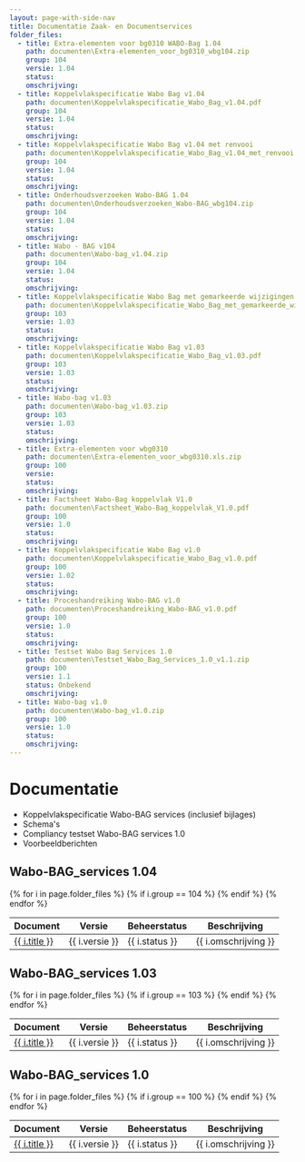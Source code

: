 ```yaml
---
layout: page-with-side-nav
title: Documentatie Zaak- en Documentservices
folder_files:
  - title: Extra-elementen voor bg0310 WABO-Bag 1.04
    path: documenten\Extra-elementen_voor_bg0310_wbg104.zip
    group: 104
    versie: 1.04
    status: 
    omschrijving: 
  - title: Koppelvlakspecificatie Wabo Bag v1.04
    path: documenten\Koppelvlakspecificatie_Wabo_Bag_v1.04.pdf
    group: 104
    versie: 1.04
    status: 
    omschrijving: 
  - title: Koppelvlakspecificatie Wabo Bag v1.04 met renvooi
    path: documenten\Koppelvlakspecificatie_Wabo_Bag_v1.04_met_renvooi.pdf
    group: 104
    versie: 1.04
    status: 
    omschrijving: 
  - title: Onderhoudsverzoeken Wabo-BAG 1.04
    path: documenten\Onderhoudsverzoeken_Wabo-BAG_wbg104.zip
    group: 104
    versie: 1.04
    status: 
    omschrijving: 
  - title: Wabo - BAG v104
    path: documenten\Wabo-bag_v1.04.zip
    group: 104
    versie: 1.04
    status: 
    omschrijving: 
  - title: Koppelvlakspecificatie Wabo Bag met gemarkeerde wijzigingen v1.03
    path: documenten\Koppelvlakspecificatie_Wabo_Bag_met_gemarkeerde_wijzigingen_v1.03.pdf
    group: 103
    versie: 1.03
    status: 
    omschrijving: 
  - title: Koppelvlakspecificatie Wabo Bag v1.03
    path: documenten\Koppelvlakspecificatie_Wabo_Bag_v1.03.pdf
    group: 103
    versie: 1.03
    status: 
    omschrijving: 
  - title: Wabo-bag v1.03
    path: documenten\Wabo-bag_v1.03.zip
    group: 103
    versie: 1.03
    status: 
    omschrijving: 
  - title: Extra-elementen voor wbg0310 
    path: documenten\Extra-elementen_voor_wbg0310.xls.zip
    group: 100
    versie: 
    status: 
    omschrijving: 
  - title: Factsheet Wabo-Bag koppelvlak V1.0
    path: documenten\Factsheet_Wabo-Bag_koppelvlak_V1.0.pdf
    group: 100
    versie: 1.0
    status: 
    omschrijving: 
  - title: Koppelvlakspecificatie Wabo Bag v1.0 
    path: documenten\Koppelvlakspecificatie_Wabo_Bag_v1.0.pdf
    group: 100
    versie: 1.02
    status: 
    omschrijving: 
  - title: Proceshandreiking Wabo-BAG v1.0
    path: documenten\Proceshandreiking_Wabo-BAG_v1.0.pdf
    group: 100
    versie: 1.0
    status: 
    omschrijving: 
  - title: Testset Wabo Bag Services 1.0
    path: documenten\Testset_Wabo_Bag_Services_1.0_v1.1.zip
    group: 100
    versie: 1.1
    status: Onbekend
    omschrijving: 
  - title: Wabo-bag v1.0
    path: documenten\Wabo-bag_v1.0.zip
    group: 100
    versie: 1.0
    status: 
    omschrijving: 
---
```


# Documentatie

* Koppelvlakspecificatie Wabo-BAG services (inclusief bijlages)
* Schema's
* Compliancy testset Wabo-BAG services 1.0
* Voorbeeldberichten

## Wabo-BAG_services 1.04

<table>
	<thead>
		<tr>
			<th>Document</th><th>Versie</th><th>Beheerstatus</th><th>Beschrijving</th>
		</tr>
	</thead>
	<tbody>
		{% for i in page.folder_files %}
			{% if i.group == 104 %} 
				<tr>
					<td>
					  <a href="{{ i.path | base_url }}">
						{{ i.title }}
					  </a>
					</td>
					<td>{{ i.versie }}</td>
					<td>{{ i.status }}</td>
					<td>{{ i.omschrijving }}</td>
				</tr>
			{% endif %} 
		{% endfor %}
	</tbody>
</table>

## Wabo-BAG_services 1.03

<table>
	<thead>
		<tr>
			<th>Document</th><th>Versie</th><th>Beheerstatus</th><th>Beschrijving</th>
		</tr>
	</thead>
	<tbody>
		{% for i in page.folder_files %}
			{% if i.group == 103 %} 
				<tr>
					<td>
					  <a href="{{ i.path | base_url }}">
						{{ i.title }}
					  </a>
					</td>
					<td>{{ i.versie }}</td>
					<td>{{ i.status }}</td>
					<td>{{ i.omschrijving }}</td>
				</tr>
			{% endif %} 
		{% endfor %}
	</tbody>
</table>

## Wabo-BAG_services 1.0

<table>
	<thead>
		<tr>
			<th>Document</th><th>Versie</th><th>Beheerstatus</th><th>Beschrijving</th>
		</tr>
	</thead>
	<tbody>
		{% for i in page.folder_files %}
			{% if i.group == 100 %} 
				<tr>
					<td>
					  <a href="{{ i.path | base_url }}">
						{{ i.title }}
					  </a>
					</td>
					<td>{{ i.versie }}</td>
					<td>{{ i.status }}</td>
					<td>{{ i.omschrijving }}</td>
				</tr>
			{% endif %} 
		{% endfor %}
	</tbody>
</table>

